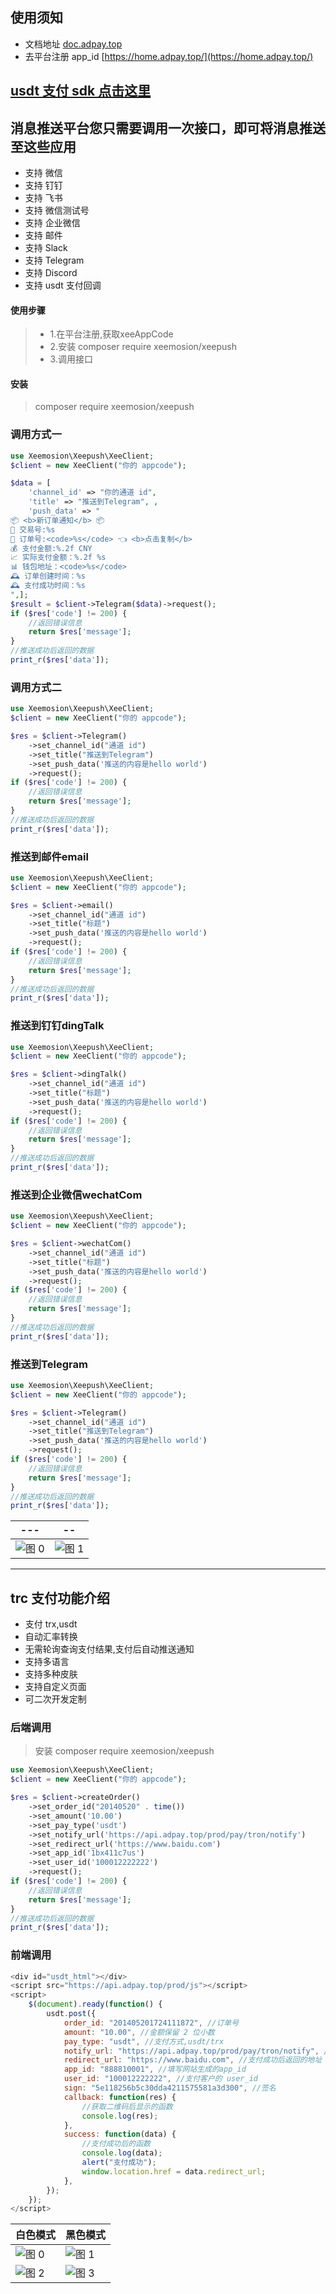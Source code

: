## 使用须知
- 文档地址 [doc.adpay.top](https://doc.adpay.top/)
- 去平台注册 app_id  [https://home.adpay.top/](https://home.adpay.top/)



## [usdt 支付 sdk 点击这里](#trc-支付功能介绍)




## 消息推送平台您只需要调用一次接口，即可将消息推送至这些应用
- 支持 微信
- 支持 钉钉
- 支持 飞书
- 支持 微信测试号
- 支持 企业微信
- 支持 邮件
- 支持 Slack
- 支持 Telegram
- 支持 Discord 
- 支持 usdt 支付回调

#### 使用步骤
> - 1.在平台注册,获取xeeAppCode
> - 2.安装 composer require xeemosion/xeepush 
> - 3.调用接口


#### 安装
> composer require xeemosion/xeepush 

### 调用方式一


```php
use Xeemosion\Xeepush\XeeClient;
$client = new XeeClient("你的 appcode");

$data = [
    'channel_id' => "你的通道 id",
    'title' => "推送到Telegram", ,
    'push_data' => "
📦 <b>新订单通知</b> 📦
📝 交易号:%s
📝 订单号:<code>%s</code> 👈 <b>点击复制</b>
💰 支付金额:%.2f CNY
📈 实际支付金额：%.2f %s
📊 钱包地址：<code>%s</code>
🕰️ 订单创建时间：%s
🕰️ 支付成功时间：%s
",];
$result = $client->Telegram($data)->request();
if ($res['code'] != 200) {
    //返回错误信息
    return $res['message'];
} 
//推送成功后返回的数据
print_r($res['data']);
```


### 调用方式二


```php
use Xeemosion\Xeepush\XeeClient;
$client = new XeeClient("你的 appcode");

$res = $client->Telegram()
    ->set_channel_id("通道 id")
    ->set_title("推送到Telegram")
    ->set_push_data('推送的内容是hello world')
    ->request();
if ($res['code'] != 200) {
    //返回错误信息
    return $res['message'];
} 
//推送成功后返回的数据
print_r($res['data']);

```




### 推送到邮件email


```php
use Xeemosion\Xeepush\XeeClient;
$client = new XeeClient("你的 appcode");

$res = $client->email()
    ->set_channel_id("通道 id")
    ->set_title("标题")
    ->set_push_data('推送的内容是hello world')
    ->request();
if ($res['code'] != 200) {
    //返回错误信息
    return $res['message'];
} 
//推送成功后返回的数据
print_r($res['data']);
```


### 推送到钉钉dingTalk


```php
use Xeemosion\Xeepush\XeeClient;
$client = new XeeClient("你的 appcode");

$res = $client->dingTalk()
    ->set_channel_id("通道 id")
    ->set_title("标题")
    ->set_push_data('推送的内容是hello world')
    ->request();
if ($res['code'] != 200) {
    //返回错误信息
    return $res['message'];
} 
//推送成功后返回的数据
print_r($res['data']);
```


### 推送到企业微信wechatCom


```php
use Xeemosion\Xeepush\XeeClient;
$client = new XeeClient("你的 appcode");

$res = $client->wechatCom()
    ->set_channel_id("通道 id")
    ->set_title("标题")
    ->set_push_data('推送的内容是hello world')
    ->request();
if ($res['code'] != 200) {
    //返回错误信息
    return $res['message'];
} 
//推送成功后返回的数据
print_r($res['data']);
```

### 推送到Telegram


```php
use Xeemosion\Xeepush\XeeClient;
$client = new XeeClient("你的 appcode");

$res = $client->Telegram()
    ->set_channel_id("通道 id")
    ->set_title("推送到Telegram")
    ->set_push_data('推送的内容是hello world')
    ->request();
if ($res['code'] != 200) {
    //返回错误信息
    return $res['message'];
} 
//推送成功后返回的数据
print_r($res['data']);

```


| ---                                                               | --                                                                |
| ----------------------------------------------------------------- | ----------------------------------------------------------------- |
| ![图 0](https://imgs3.adpay.top/doc/2024-09-20-14-50-2002443.png) | ![图 1](https://imgs3.adpay.top/doc/2024-09-20-14-51-2580584.png) |



---


## trc 支付功能介绍
- 支付 trx,usdt
- 自动汇率转换
- 无需轮询查询支付结果,支付后自动推送通知
- 支持多语言
- 支持多种皮肤
- 支持自定义页面
- 可二次开发定制





### 后端调用
> 安装 composer require xeemosion/xeepush 

```php
use Xeemosion\Xeepush\XeeClient;
$client = new XeeClient("你的 appcode");

$res = $client->createOrder()
    ->set_order_id("20140520" . time())
    ->set_amount('10.00')
    ->set_pay_type('usdt')
    ->set_notify_url('https://api.adpay.top/prod/pay/tron/notify')
    ->set_redirect_url('https://www.baidu.com')
    ->set_app_id('1bx411c7us')
    ->set_user_id('100012222222')
    ->request();
if ($res['code'] != 200) {
    //返回错误信息
    return $res['message'];
} 
//推送成功后返回的数据
print_r($res['data']);
```


### 前端调用

```javascript
<div id="usdt_html"></div>
<script src="https://api.adpay.top/prod/js"></script>
<script>
    $(document).ready(function() {
        usdt.post({
            order_id: "201405201724111872", //订单号
            amount: "10.00", //金额保留 2 位小数
            pay_type: "usdt", //支付方式,usdt/trx
            notify_url: "https://api.adpay.top/prod/pay/tron/notify", //回调地址
            redirect_url: "https://www.baidu.com", //支付成功后返回的地址
            app_id: "888810001", //填写网站生成的app_id
            user_id: "100012222222", //支付客户的 user_id
            sign: "5e118256b5c30dda4211575581a3d300", //签名
            callback: function(res) {
                //获取二维码后显示的函数
                console.log(res);
            },
            success: function(data) {
                //支付成功后的函数
                console.log(data);
                alert("支付成功");
                window.location.href = data.redirect_url;
            },
        });
    });
</script>
```

| 白色模式                                                          | 黑色模式                                                          |
| ----------------------------------------------------------------- | ----------------------------------------------------------------- |
| ![图 0](https://imgs3.adpay.top/doc/2024-08-28-11-40-4738963.png) | ![图 1](https://imgs3.adpay.top/doc/2024-08-28-11-44-0840877.png) |
| ![图 2](https://imgs3.adpay.top/doc/2024-08-28-11-48-2905514.png) | ![图 3](https://imgs3.adpay.top/doc/2024-08-28-11-49-0977992.png) |



